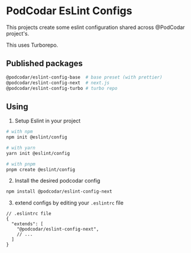 # PodCodar EsLint Configs

This projects create some eslint configuration shared across @PodCodar project's.

This uses Turborepo.

## Published packages

```sh
@podcodar/eslint-config-base  # base preset (with prettier)
@podcodar/eslint-config-next  # next.js
@podcodar/eslint-config-turbo # turbo repo
```

## Using

1. Setup Eslint in your project

  ```sh
  # with npm
  npm init @eslint/config

  # with yarn
  yarn init @eslint/config

  # with pnpm
  pnpm create @eslint/config
  ```

2. Install the desired podcodar config

```sh
npm install @podcodar/eslint-config-next
```

3. extend configs by editing your `.eslintrc` file

```jsonc
// .eslintrc file
{
  "extends": [
    "@podcodar/eslint-config-next",
    // ...
  ]
}
```
